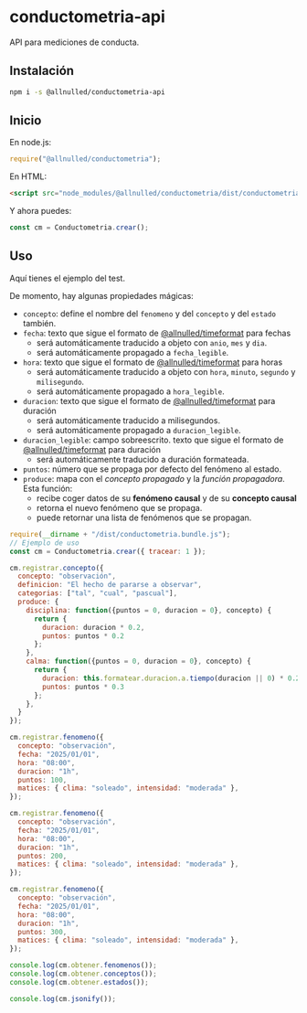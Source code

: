 # conductometria-api

API para mediciones de conducta.

## Instalación

```sh
npm i -s @allnulled/conductometria-api
```

## Inicio

En node.js:

```js
require("@allnulled/conductometria");
```

En HTML:

```html
<script src="node_modules/@allnulled/conductometria/dist/conductometria.js"></script>
```

Y ahora puedes:

```js
const cm = Conductometria.crear();
```

## Uso

Aquí tienes el ejemplo del test.

De momento, hay algunas propiedades mágicas:

- `concepto`: define el nombre del `fenomeno` y del `concepto` y del `estado` también.
- `fecha`: texto que sigue el formato de [@allnulled/timeformat](https://github.com/allnulled/timeformat) para fechas
   - será automáticamente traducido a objeto con `anio`, `mes` y `dia`.
   - será automáticamente propagado a `fecha_legible`.
- `hora`: texto que sigue el formato de [@allnulled/timeformat](https://github.com/allnulled/timeformat) para horas
   - será automáticamente traducido a objeto con `hora`, `minuto`, `segundo` y `milisegundo`.
   - será automáticamente propagado a `hora_legible`.
- `duracion`: texto que sigue el formato de [@allnulled/timeformat](https://github.com/allnulled/timeformat) para duración
   - será automáticamente traducido a milisegundos.
   - será automáticamente propagado a `duracion_legible`.
- `duracion_legible`: campo sobreescrito. texto que sigue el formato de [@allnulled/timeformat](https://github.com/allnulled/timeformat) para duración
   - será automáticamente traducido a duración formateada.
- `puntos`: número que se propaga por defecto del fenómeno al estado.
- `produce`: mapa con el *concepto propagado* y la *función propagadora*. Esta función:
   - recibe coger datos de su **fenómeno causal** y de su **concepto causal**
   - retorna el nuevo fenómeno que se propaga.
   - puede retornar una lista de fenómenos que se propagan.

```js
require(__dirname + "/dist/conductometria.bundle.js");
// Ejemplo de uso
const cm = Conductometria.crear({ tracear: 1 });

cm.registrar.concepto({
  concepto: "observación",
  definicion: "El hecho de pararse a observar",
  categorias: ["tal", "cual", "pascual"],
  produce: {
    disciplina: function({puntos = 0, duracion = 0}, concepto) {
      return {
        duracion: duracion * 0.2,
        puntos: puntos * 0.2
      };
    },
    calma: function({puntos = 0, duracion = 0}, concepto) {
      return {
        duracion: this.formatear.duracion.a.tiempo(duracion || 0) * 0.2,
        puntos: puntos * 0.3
      };
    },
  }
});

cm.registrar.fenomeno({
  concepto: "observación",
  fecha: "2025/01/01",
  hora: "08:00",
  duracion: "1h",
  puntos: 100,
  matices: { clima: "soleado", intensidad: "moderada" },
});

cm.registrar.fenomeno({
  concepto: "observación",
  fecha: "2025/01/01",
  hora: "08:00",
  duracion: "1h",
  puntos: 200,
  matices: { clima: "soleado", intensidad: "moderada" },
});

cm.registrar.fenomeno({
  concepto: "observación",
  fecha: "2025/01/01",
  hora: "08:00",
  duracion: "1h",
  puntos: 300,
  matices: { clima: "soleado", intensidad: "moderada" },
});

console.log(cm.obtener.fenomenos());
console.log(cm.obtener.conceptos());
console.log(cm.obtener.estados());

console.log(cm.jsonify());
```
